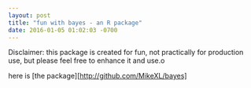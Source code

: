 ```yaml
---
layout: post
title: "fun with bayes - an R package"
date: 2016-01-05 01:02:03 -0700
---
```

Disclaimer: this package is created for fun, not practically for production use, but please feel free to enhance it and use.o

here is [the package][http://github.com/MikeXL/bayes]  


